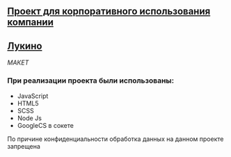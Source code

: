 ## <a href="https://stargus.github.io/Lukino--Company-s-budget/">Проект для корпоративного использования компании</a> 
## <a href= "https://lukino.ru/"> Лукино </a>

*МАКЕТ*
### При реализации проекта были использованы:
* JavaScript
* HTML5
* SCSS
* Node Js
* GoogleCS в сокете

<p>
  По причине конфиденциальности обработка данных на данном проекте запрещена
</p>

